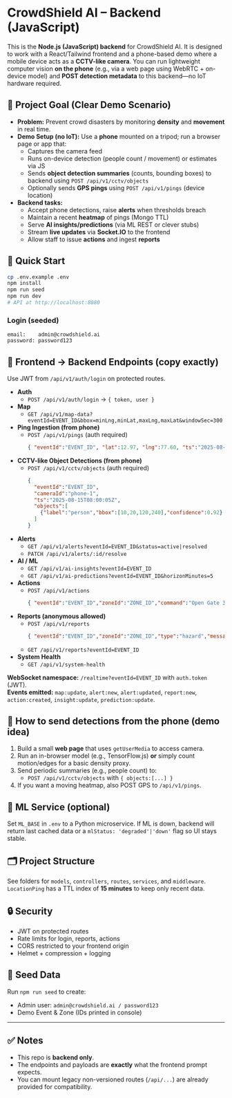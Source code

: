 # CrowdShield AI – Backend (JavaScript)

This is the **Node.js (JavaScript) backend** for CrowdShield AI. It is designed to work with a React/Tailwind frontend and a phone-based demo where a mobile device acts as a **CCTV-like camera**. You can run lightweight computer vision **on the phone** (e.g., via a web page using WebRTC + on-device model) and **POST detection metadata** to this backend—no IoT hardware required.

## 🎯 Project Goal (Clear Demo Scenario)
- **Problem:** Prevent crowd disasters by monitoring **density** and **movement** in real time.
- **Demo Setup (no IoT):** Use a **phone** mounted on a tripod; run a browser page or app that:
  - Captures the camera feed
  - Runs on-device detection (people count / movement) or estimates via JS
  - Sends **object detection summaries** (counts, bounding boxes) to backend using `POST /api/v1/cctv/objects`
  - Optionally sends **GPS pings** using `POST /api/v1/pings` (device location)
- **Backend tasks:**
  - Accept phone detections, raise **alerts** when thresholds breach
  - Maintain a recent **heatmap** of pings (Mongo TTL)
  - Serve **AI insights/predictions** (via ML REST or clever stubs)
  - Stream **live updates** via **Socket.IO** to the frontend
  - Allow staff to issue **actions** and ingest **reports**

## 🚀 Quick Start
```bash
cp .env.example .env
npm install
npm run seed
npm run dev
# API at http://localhost:8080
```

### Login (seeded)
```
email:    admin@crowdshield.ai
password: password123
```

## 🔌 Frontend → Backend Endpoints (copy exactly)
Use JWT from `/api/v1/auth/login` on protected routes.

- **Auth**
  - `POST /api/v1/auth/login` → `{ token, user }`
- **Map**
  - `GET /api/v1/map-data?eventId=EVENT_ID&bbox=minLng,minLat,maxLng,maxLat&windowSec=300`
- **Ping Ingestion (from phone)**
  - `POST /api/v1/pings` (auth required)
    ```json
    { "eventId":"EVENT_ID", "lat":12.97, "lng":77.60, "ts":"2025-08-15T08:00:00Z" }
    ```
- **CCTV-like Object Detections (from phone)**
  - `POST /api/v1/cctv/objects` (auth required)
    ```json
    {
      "eventId":"EVENT_ID",
      "cameraId":"phone-1",
      "ts":"2025-08-15T08:00:05Z",
      "objects":[
        {"label":"person","bbox":[10,20,120,240],"confidence":0.92}
      ]
    }
    ```
- **Alerts**
  - `GET /api/v1/alerts?eventId=EVENT_ID&status=active|resolved`
  - `PATCH /api/v1/alerts/:id/resolve`
- **AI / ML**
  - `GET /api/v1/ai-insights?eventId=EVENT_ID`
  - `GET /api/v1/ai-predictions?eventId=EVENT_ID&horizonMinutes=5`
- **Actions**
  - `POST /api/v1/actions`
    ```json
    { "eventId":"EVENT_ID","zoneId":"ZONE_ID","command":"Open Gate 3","notes":"Redirect flow" }
    ```
- **Reports (anonymous allowed)**
  - `POST /api/v1/reports`
    ```json
    { "eventId":"EVENT_ID","zoneId":"ZONE_ID","type":"hazard","message":"Gate blocked" }
    ```
  - `GET /api/v1/reports?eventId=EVENT_ID`
- **System Health**
  - `GET /api/v1/system-health`

**WebSocket namespace:** `/realtime?eventId=EVENT_ID` with `auth.token` (JWT).  
**Events emitted:** `map:update`, `alert:new`, `alert:updated`, `report:new`, `action:created`, `insight:update`, `prediction:update`.

## 📱 How to send detections from the phone (demo idea)
1. Build a small **web page** that uses `getUserMedia` to access camera.
2. Run an in-browser model (e.g., TensorFlow.js) **or** simply count motion/edges for a basic density proxy.
3. Send periodic summaries (e.g., people count) to:
   - `POST /api/v1/cctv/objects` with `{ objects:[...] }`
4. If you want a moving heatmap, also POST GPS to `/api/v1/pings`.

## 🧠 ML Service (optional)
Set `ML_BASE` in `.env` to a Python microservice. If ML is down, backend will return last cached data or a `mlStatus: 'degraded'|'down'` flag so UI stays stable.

## 🗂️ Project Structure
See folders for `models`, `controllers`, `routes`, `services`, and `middleware`. `LocationPing` has a TTL index of **15 minutes** to keep only recent data.

## 🔒 Security
- JWT on protected routes
- Rate limits for login, reports, actions
- CORS restricted to your frontend origin
- Helmet + compression + logging

## 🧪 Seed Data
Run `npm run seed` to create:
- Admin user: `admin@crowdshield.ai / password123`
- Demo Event & Zone (IDs printed in console)

---

## ✅ Notes
- This repo is **backend only**.  
- The endpoints and payloads are **exactly** what the frontend prompt expects.  
- You can mount legacy non-versioned routes (`/api/...`) are already provided for compatibility.
